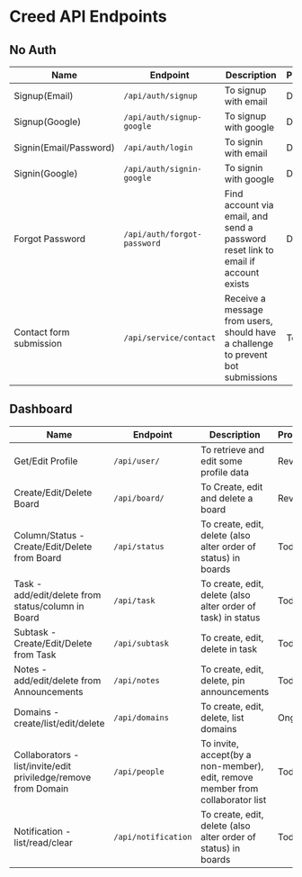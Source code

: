 # Creed API Endpoints

## No Auth
| Name                    | Endpoint                    | Description                                                                       | Progress |
| ----------------------- | --------------------------- | --------------------------------------------------------------------------------- | -------- |
| Signup(Email)           | `/api/auth/signup`          | To signup with email                                                              | Done     |
| Signup(Google)          | `/api/auth/signup-google`   | To signup with google                                                             | Done     |
| Signin(Email/Password)  | `/api/auth/login`           | To signin with email                                                              | Done     |
| Signin(Google)          | `/api/auth/signin-google`   | To signin with google                                                             | Done     |
| Forgot Password         | `/api/auth/forgot-password` | Find account via email, and send a password reset link to email if account exists | Done     |
| Contact form submission | `/api/service/contact`      | Receive a message from users, should have a challenge to prevent bot submissions  | Todo     |


## Dashboard
| Name                                                           | Endpoint            | Description                                                                    | Progress |
| -------------------------------------------------------------- | ------------------- | ------------------------------------------------------------------------------ | -------- |
| Get/Edit Profile                                               | `/api/user/`        | To retrieve and edit some profile data                                         | Review   |
| Create/Edit/Delete Board                                       | `/api/board/`       | To Create, edit and delete a board                                             | Review   |
| Column/Status - Create/Edit/Delete from Board                  | `/api/status`       | To create, edit, delete (also alter order of status) in boards                 | Todo     |
| Task - add/edit/delete from status/column in Board             | `/api/task`         | To create, edit, delete (also alter order of task) in status                   | Todo     |
| Subtask - Create/Edit/Delete from Task                         | `/api/subtask`      | To create, edit, delete in task                                                | Todo     |
| Notes - add/edit/delete from Announcements                     | `/api/notes`        | To create, edit, delete, pin announcements                                     | Todo     |
| Domains - create/list/edit/delete                              | `/api/domains`      | To create, edit, delete, list domains                                          | Ongoing  |
| Collaborators - list/invite/edit priviledge/remove from Domain | `/api/people`       | To invite, accept(by a non-member), edit, remove member from collaborator list | Todo     |
| Notification - list/read/clear                                 | `/api/notification` | To create, edit, delete (also alter order of status) in boards                 | Todo     |